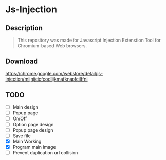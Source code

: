 # Js-Injection

## Description

> This repository was made for Javascript Injection Extenstion Tool for Chromium-based Web browsers.

## Download 

https://chrome.google.com/webstore/detail/js-injection/mijnijeicfcodlijkmafknapfcilffni

## TODO

- [ ] Main design
- [ ] Popup page
- [ ] On/Off
- [ ] Option page design
- [ ] Popup page design
- [ ] Save file
- [x] Main Working
- [x] Program main image
- [ ] Prevent duplication url collision
